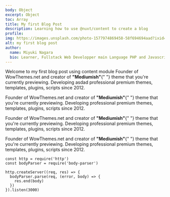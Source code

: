 ```yaml
---
body: Object
excerpt: Object
toc: Array
title: My first Blog Post
description: Learning how to use @nuxt/content to create a blog
profile:
img: https://images.unsplash.com/photo-1577974869458-58f694694aad?ixid=MnwxMjA3fDB8MHxwaG90by1wYWdlfHx8fGVufDB8fHx8&ixlib=rb-1.2.1&auto=format&fit=crop&w=400&q=80
alt: my first blog post
author:
  name: Miyuki Nagara
  bio: Learner, Fullstack Web Developper main Language PHP and Javascript, and Framework Stack Laravel, Vuejs 3, and for UI component I'am used Boostrap.
---
```


Welcome to my first blog post using content module
Founder of WowThemes.net and creator of <b>"Mediumish"</b>{" "}
theme that you're currently previewing. Developing asdad
professional premium themes, templates, plugins, scripts
since 2012.

<p>
Founder of WowThemes.net and creator of <b>"Mediumish"</b>{" "}
theme that you're currently previewing. Developing
professional premium themes, templates, plugins, scripts
since 2012.</p>
<p>
Founder of WowThemes.net and creator of <b>"Mediumish"</b>{" "}
theme that you're currently previewing. Developing
professional premium themes, templates, plugins, scripts
since 2012.</p>
<p>
Founder of WowThemes.net and creator of <b>"Mediumish"</b>{" "}
theme that you're currently previewing. Developing
professional premium themes, templates, plugins, scripts
since 2012.</p>

```js{1,3-5}[server.js]
const http = require('http')
const bodyParser = require('body-parser')

http.createServer((req, res) => {
  bodyParser.parse(req, (error, body) => {
    res.end(body)
  })
}).listen(3000)
```
